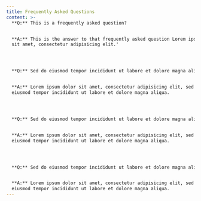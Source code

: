 ```yaml
---
title: Frequently Asked Questions
content: >-
  **Q:** This is a frequently asked question?


  **A:** This is the answer to that frequently asked question Lorem ipsum dolor
  sit amet, consectetur adipisicing elit.'




  **Q:** Sed do eiusmod tempor incididunt ut labore et dolore magna aliqua.


  **A:** Lorem ipsum dolor sit amet, consectetur adipisicing elit, sed do
  eiusmod tempor incididunt ut labore et dolore magna aliqua.




  **Q:** Sed do eiusmod tempor incididunt ut labore et dolore magna aliqua.


  **A:** Lorem ipsum dolor sit amet, consectetur adipisicing elit, sed do
  eiusmod tempor incididunt ut labore et dolore magna aliqua.




  **Q:** Sed do eiusmod tempor incididunt ut labore et dolore magna aliqua.


  **A:** Lorem ipsum dolor sit amet, consectetur adipisicing elit, sed do
  eiusmod tempor incididunt ut labore et dolore magna aliqua.
---
```


